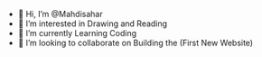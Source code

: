 - 👋 Hi, I’m @Mahdisahar
- 👀 I’m interested in Drawing and Reading 
- 🌱 I’m currently Learning Coding 
- 💞️ I’m looking to collaborate on Building the (First New Website)

<!---
Mahdisahar/Mahdisahar is a ✨ special ✨ repository because its `README.md` (this file) appears on your GitHub profile.
You can click the Preview link to take a look at your changes.
--->

